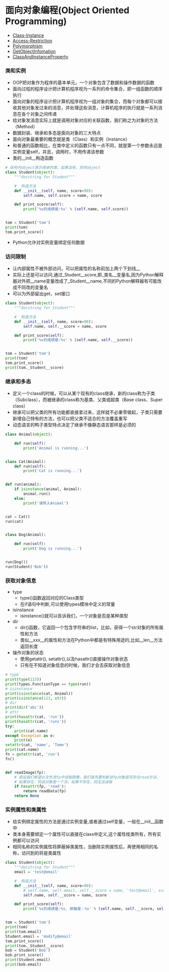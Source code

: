 # 面向对象编程(Object Oriented Programming)

- [Class-Instance](#class-instance)
- [Access-Restriction](#access-restriction)
- [Polymorphism](#polymorphism)
- [GetObjectInfomation](#get-object-infor)
- [ClassAndInstanceProperty](#class-instance-property)
<div id="class-instance"></div>

### 类和实例
- OOP把对象作为程序的基本单元，一个对象包含了数据和操作数据的函数 
- 面向过程的程序设计把计算机程序视为一系列的命令集合，即一组函数的顺序执行
- 面向对象的程序设计把计算机程序视为一组对象的集合，而每个对象都可以接收其他对象发过来的消息，并处理这些消息，计算机程序的执行就是一系列消息在各个对象之间传递
- 给对象发消息实际上就是调用对象对应的关联函数，我们称之为对象的方法（Method）
- 数据封装、继承和多态是面向对象的三大特点
- 面向对象最重要的概念就是类（Class）和实例（Instance）
- 和普通的函数相比，在类中定义的函数只有一点不同，就是第一个参数永远是实例变量self，并且，调用时，不用传递该参数
- 类的__init__构造函数
```python
# 括号内object表示继承的类，如果没有，则写object
class Student(object):
    """docstring for Student"""

    #  构造方法
    def __init__(self, name, score=90):
        self.name, self.score = name, score

    def print_score(self):
        print('%s的成绩是:%s' % (self.name, self.score))


tom = Student('tom')
print(tom)
tom.print_score()
```
- Python允许对实例变量绑定任何数据

<div id="access-restriction"></div>

### 访问限制
- 让内部属性不被外部访问，可以把属性的名称前加上两个下划线__
- 实际上还是可以访问,通过_Student__score,即_类名__变量名,因为Python解释器对外把__name变量改成了_Student__name,不同的Python解释器有可能改成不同改的变量名
- 可以为外部留出get，set接口
```python
class Student(object):
    """docstring for Student"""

    #  构造方法
    def __init__(self, name, score=90):
        self.name, self.__score = name, score

    def print_score(self):
        print('%s的成绩是:%s' % (self.name, self.__score))


tom = Student('tom')
print(tom)
tom.print_score()
print(tom._Student__score)
```

<div id="polymorphism"></div>

### 继承和多态
- 定义一个class的时候，可以从某个现有的class继承，新的class称为子类（Subclass），而被继承的class称为基类、父类或超类（Base class、Super class）
- 继承可以把父类的所有功能都直接拿过来，这样就不必重零做起，子类只需要新增自己特有的方法，也可以把父类不适合的方法覆盖重写
- 动态语言的鸭子类型特点决定了继承不像静态语言那样是必须的
```python
class Animal(object):

    def run(self):
        print('Animal is running...')


class Cat(Animal):
    def run(self):
        print('Cat is running...')


def run(animal):
    if isinstance(animal, Animal):
        animal.run()
    else:
        print('请传入Animal')


cat = Cat()
run(cat)


class Dog(Animal):

    def run(self):
        print('Dog is running...')


run(Dog())
run(Student('Bob'))
```

<div id="get-object-infor"></div>

### 获取对象信息

- type
    - type()函数返回对应的Class类型
    - 在if语句中判断,可以使用types模块中定义的常量
- isinstance
    - isinstance()就可以告诉我们，一个对象是否是某种类型
- dir
    - dir()函数，它返回一个包含字符串的list，比如，获得一个str对象的所有属性和方法
    - 类似__xxx__的属性和方法在Python中都是有特殊用途的,比如__len__方法返回长度
- 操作对象的状态
    - 使用getattr(), setattr(),以及hasattr()直接操作对象状态
    - 只有在不知道对象信息的时候，我们才会去获取对象信息
```python
# type
print(type(123))
print(types.FunctionType == type(run))
# isinstance
print(isinstance(cat, Animal))
print(isinstance(123, str))
# dir
print(dir('abc'))
# attr
print(hasattr(cat, 'run'))
print(hasattr(cat, 'runs'))
try:
    print(cat.name)
except Exception as e:
    print(e)
setattr(cat, 'name', 'Tome')
print(cat.name)
fn = getattr(cat, 'run')
fn()


def readImage(fp):
    # 假设我们希望从文件流fp中读取图像，我们首先要判断该fp对象是否存在read方法，
    # 如果存在，则该对象是一个流，如果不存在，则无法读取
    if hasattr(fp, 'read'):
        return readData(fp)
    return None
```

<div id="class-instance-property"></div>

### 实例属性和类属性
- 给实例绑定属性的方法是通过实例变量,或者通过self变量，一般在__init__函数中
- 类本身需要绑定一个属性可以直接在class中定义,这个属性桂类所有，所有实例都可以访问
- 相同名称的实例属性将屏蔽掉类属性，当删除实例属性后，再使用相同的名称，访问到的将是类属性
```python
class Student(object):
    """docstring for Student"""
    email = 'test@email'

    #  构造方法
    def __init__(self, name, score=90):
        # self.name, self.email, self.__score = name, 'test@email', score
        self.name, self.__score = name, score

    def print_score(self):
        print('%s的成绩是:%s, 邮箱是：%s' % (self.name, self.__score, self.email))


tom = Student('tom')
print(tom)
print(tom.email)
Student.email = 'modify@email'
tom.print_score()
print(tom._Student__score)
bob = Student('Bob')
bob.print_score()
print(Student.email)
print(bob.email)
```